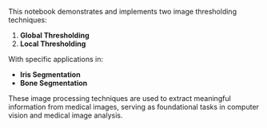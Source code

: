 This notebook demonstrates and implements two image thresholding techniques:

1. **Global Thresholding**
2. **Local Thresholding**

With specific applications in:
- **Iris Segmentation**
- **Bone Segmentation**

These image processing techniques are used to extract meaningful information from medical images, serving as foundational tasks in computer vision and medical image analysis.
